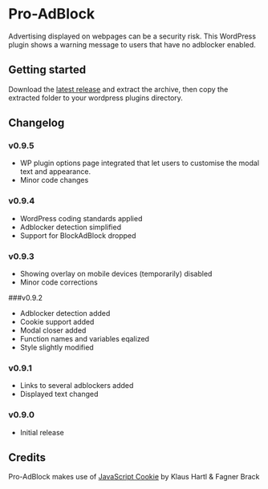 # Pro-AdBlock

Advertising displayed on webpages can be a security risk. This WordPress plugin shows a warning message to users that have no adblocker enabled.

## Getting started

Download the [latest release](https://github.com/crxproject/pro-adblock/releases/tag/v0.9.4) and extract the archive, then copy the extracted folder to your wordpress plugins directory.

## Changelog

### v0.9.5

* WP plugin options page integrated that let users to customise the modal text and appearance.
* Minor code changes

### v0.9.4

* WordPress coding standards applied
* Adblocker detection simplified
* Support for BlockAdBlock dropped

### v0.9.3

* Showing overlay on mobile devices (temporarily) disabled
* Minor code corrections

###v0.9.2

* Adblocker detection added
* Cookie support added
* Modal closer added
* Function names and variables eqalized
* Style slightly modified

### v0.9.1

* Links to several adblockers added
* Displayed text changed

### v0.9.0

* Initial release

## Credits

Pro-AdBlock makes use of [JavaScript Cookie](https://github.com/js-cookie/js-cookie) by Klaus Hartl & Fagner Brack
